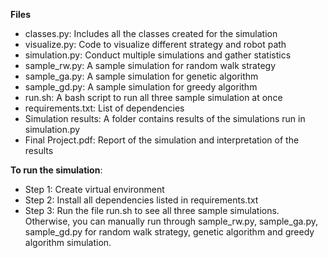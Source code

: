 **Files**

 - classes.py: Includes all the classes created for the simulation
 - visualize.py: Code to visualize different strategy and robot path
 - simulation.py: Conduct multiple simulations and gather statistics
 - sample_rw.py: A sample simulation for random walk strategy
 - sample_ga.py: A sample simulation for genetic algorithm
 - sample_gd.py: A sample simulation for greedy algorithm
 - run.sh: A bash script to run all three sample simulation at once
 - requirements.txt: List of dependencies
 - Simulation results: A folder contains results of the simulations run in simulation.py
 - Final Project.pdf: Report of the simulation and interpretation of the results

**To run the simulation**:

 - Step 1: Create virtual environment
 - Step 2: Install all dependencies listed in requirements.txt
 - Step 3: Run the file run.sh to see all three sample simulations. Otherwise, you can manually run through sample_rw.py, sample_ga.py, sample_gd.py for random walk strategy, genetic algorithm and greedy algorithm simulation.
